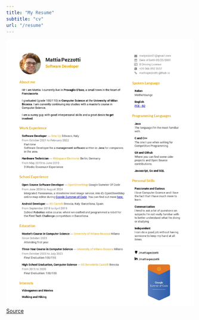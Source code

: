 ```yaml
---
title: "My Resume"
subtitle: "cv"
url: "/resume"
---
```


![resume](../images/CV_ENG.jpg)
[Source](https://drive.google.com/file/d/1_eZxtqdYpxsSaljbt_NpUIHTsgt5cZt4/view?usp=drive_link)